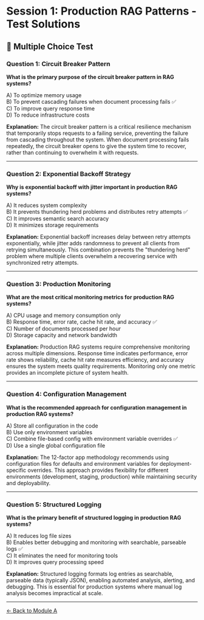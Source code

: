 # Session 1: Production RAG Patterns - Test Solutions

## 📝 Multiple Choice Test

### Question 1: Circuit Breaker Pattern

**What is the primary purpose of the circuit breaker pattern in RAG systems?**

A) To optimize memory usage  
B) To prevent cascading failures when document processing fails ✅  
C) To improve query response time  
D) To reduce infrastructure costs    

**Explanation:** The circuit breaker pattern is a critical resilience mechanism that temporarily stops requests to a failing service, preventing the failure from cascading throughout the system. When document processing fails repeatedly, the circuit breaker opens to give the system time to recover, rather than continuing to overwhelm it with requests.

---

### Question 2: Exponential Backoff Strategy

**Why is exponential backoff with jitter important in production RAG systems?**

A) It reduces system complexity  
B) It prevents thundering herd problems and distributes retry attempts ✅  
C) It improves semantic search accuracy  
D) It minimizes storage requirements    

**Explanation:** Exponential backoff increases delay between retry attempts exponentially, while jitter adds randomness to prevent all clients from retrying simultaneously. This combination prevents the "thundering herd" problem where multiple clients overwhelm a recovering service with synchronized retry attempts.

---

### Question 3: Production Monitoring

**What are the most critical monitoring metrics for production RAG systems?**

A) CPU usage and memory consumption only  
B) Response time, error rate, cache hit rate, and accuracy ✅  
C) Number of documents processed per hour  
D) Storage capacity and network bandwidth    

**Explanation:** Production RAG systems require comprehensive monitoring across multiple dimensions. Response time indicates performance, error rate shows reliability, cache hit rate measures efficiency, and accuracy ensures the system meets quality requirements. Monitoring only one metric provides an incomplete picture of system health.

---

### Question 4: Configuration Management

**What is the recommended approach for configuration management in production RAG systems?**

A) Store all configuration in the code  
B) Use only environment variables  
C) Combine file-based config with environment variable overrides ✅  
D) Use a single global configuration file    

**Explanation:** The 12-factor app methodology recommends using configuration files for defaults and environment variables for deployment-specific overrides. This approach provides flexibility for different environments (development, staging, production) while maintaining security and deployability.

---

### Question 5: Structured Logging

**What is the primary benefit of structured logging in production RAG systems?**

A) It reduces log file sizes  
B) Enables better debugging and monitoring with searchable, parseable logs ✅  
C) It eliminates the need for monitoring tools  
D) It improves query processing speed    

**Explanation:** Structured logging formats log entries as searchable, parseable data (typically JSON), enabling automated analysis, alerting, and debugging. This is essential for production systems where manual log analysis becomes impractical at scale.

---

[← Back to Module A](Session1_ModuleA_Production_Patterns.md)
